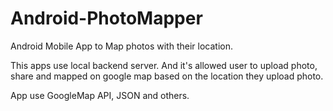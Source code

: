 Android-PhotoMapper
===================

Android Mobile App to Map photos with their location.

This apps use local backend server. And it's allowed user to upload photo, share and mapped on google map based on the
location they upload photo.

App use GoogleMap API, JSON and others. 
